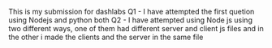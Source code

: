 This is my submission for dashlabs 
Q1 - I have attempted the first quetion using Nodejs and python both
Q2 - I have attempted  using Node js using two different ways, one of them had different server and client js files and in the other i made the clients and the server in the same file
